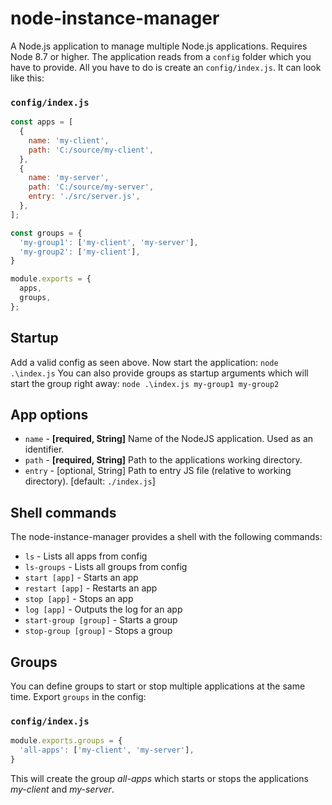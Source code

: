 # node-instance-manager
A Node.js application to manage multiple Node.js applications. Requires Node 8.7 or higher.
The application reads from a `config` folder which you have to provide. All you have to do is create an `config/index.js`. It can look like this:

### `config/index.js`
```javascript
const apps = [
  {
    name: 'my-client',
    path: 'C:/source/my-client',
  },
  {
    name: 'my-server',
    path: 'C:/source/my-server',
    entry: './src/server.js',
  },
];

const groups = {
  'my-group1': ['my-client', 'my-server'],
  'my-group2': ['my-client'],
}

module.exports = {
  apps,
  groups,
};
```
## Startup
Add a valid config as seen above. Now start the application:
`node .\index.js`
You can also provide groups as startup arguments which will start the group right away:
`node .\index.js my-group1 my-group2`

## App options
- `name` - **[required, String]** Name of the NodeJS application. Used as an identifier.
- `path` - **[required, String]** Path to the applications working directory.
- `entry` - [optional, String] Path to entry JS file (relative to working directory). [default: `./index.js`]

## Shell commands
The node-instance-manager provides a shell with the following commands:
- `ls` - Lists all apps from config
- `ls-groups` - Lists all groups from config
- `start [app]` - Starts an app
- `restart [app]` - Restarts an app
- `stop [app]` - Stops an app
- `log [app]` - Outputs the log for an app
- `start-group [group]` - Starts a group
- `stop-group [group]` - Stops a group

## Groups
You can define groups to start or stop multiple applications at the same time. Export `groups` in the config:
### `config/index.js`
```javascript
module.exports.groups = {
  'all-apps': ['my-client', 'my-server'],
}
```
This will create the group *all-apps* which starts or stops the applications *my-client* and *my-server*.
